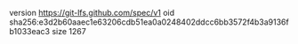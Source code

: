 version https://git-lfs.github.com/spec/v1
oid sha256:e3d2b60aaec1e63206cdb51ea0a0248402ddcc6bb3572f4b3a9136fb1033eac3
size 1267
